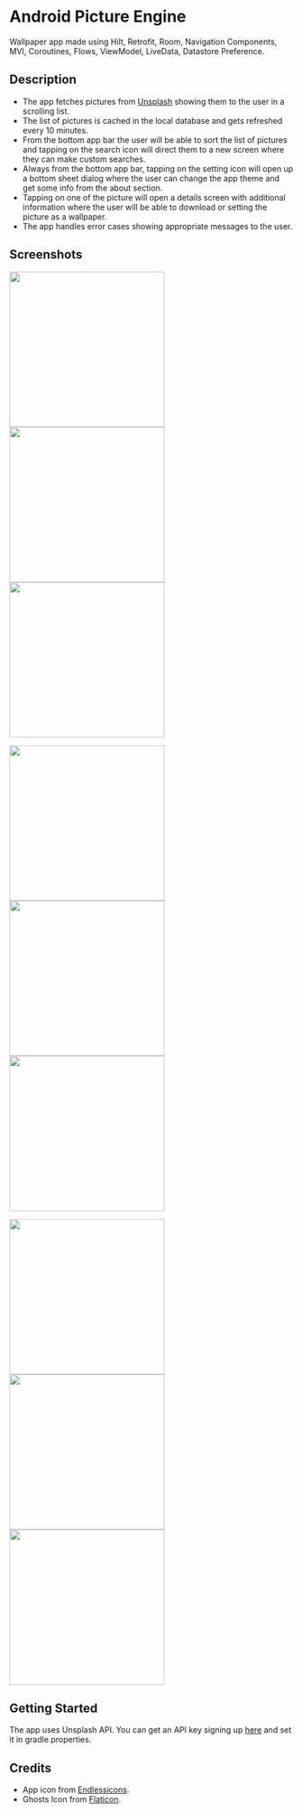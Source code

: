 # Android Picture Engine
Wallpaper app made using Hilt, Retrofit, Room, Navigation Components, MVI, Coroutines, Flows, ViewModel, LiveData, Datastore Preference.

## Description

- The app fetches pictures from <a href="https://unsplash.com/" target="_blank">Unsplash</a> showing them to the user in a scrolling list.
- The list of pictures is cached in the local database and gets refreshed every 10 minutes.
- From the bottom app bar the user will be able to sort the list of pictures and tapping on the search icon will direct them to a new screen where they can make custom searches.
- Always from the bottom app bar, tapping on the setting icon will open up a bottom sheet dialog where the user can change the app theme and get some info from the about section.
- Tapping on one of the picture will open a details screen with additional information where the user will be able to download or setting the picture as a wallpaper.
- The app handles error cases showing appropriate messages to the user.

## Screenshots
<img src="https://github.com/simoneconigliaro/android_picture_engine/blob/master/Screenshot_01.png" width="275"/><img src="https://github.com/simoneconigliaro/android_picture_engine/blob/master/Screenshot_02.png" width="275"/><img src="https://github.com/simoneconigliaro/android_picture_engine/blob/master/Screenshot_03.png" width="275"/>

<img src="https://github.com/simoneconigliaro/android_picture_engine/blob/master/Screenshot_04.png" width="275"/><img src="https://github.com/simoneconigliaro/android_picture_engine/blob/master/Screenshot_05.png" width="275"/><img src="https://github.com/simoneconigliaro/android_picture_engine/blob/master/Screenshot_06.png" width="275"/>

<img src="https://github.com/simoneconigliaro/android_picture_engine/blob/master/Screenshot_07.png" width="275"/><img src="https://github.com/simoneconigliaro/android_picture_engine/blob/master/Screenshot_08.png" width="275"/><img src="https://github.com/simoneconigliaro/android_picture_engine/blob/master/Screenshot_09.png" width="275"/>

## Getting Started
The app uses Unsplash API. You can get an API key signing up <a href="https://unsplash.com/developers" target="_blank">here</a> and set it in gradle.properties.

## Credits
- App icon from <a href="https://endlessicons.com/free-icons/mountain-icon-1/" target="_blank">Endlessicons</a>.
- Ghosts Icon from <a href="https://www.flaticon.com/free-icon/ghost_1150381?term=ghost&page=1&position=55&page=1&position=55&related_id=1150381&origin=tag" target="_blank">Flaticon</a>.

